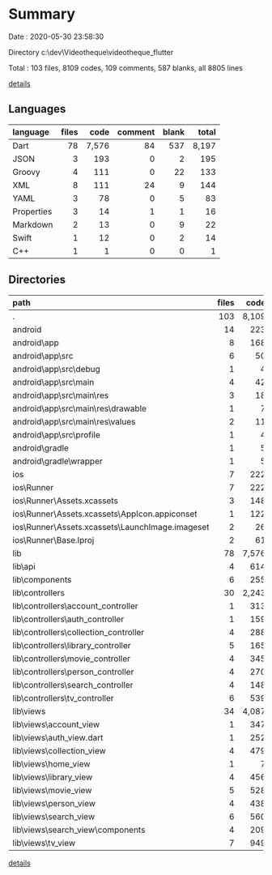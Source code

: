 # Summary

Date : 2020-05-30 23:58:30

Directory c:\dev\Videotheque\videotheque_flutter

Total : 103 files,  8109 codes, 109 comments, 587 blanks, all 8805 lines

[details](details.md)

## Languages
| language | files | code | comment | blank | total |
| :--- | ---: | ---: | ---: | ---: | ---: |
| Dart | 78 | 7,576 | 84 | 537 | 8,197 |
| JSON | 3 | 193 | 0 | 2 | 195 |
| Groovy | 4 | 111 | 0 | 22 | 133 |
| XML | 8 | 111 | 24 | 9 | 144 |
| YAML | 3 | 78 | 0 | 5 | 83 |
| Properties | 3 | 14 | 1 | 1 | 16 |
| Markdown | 2 | 13 | 0 | 9 | 22 |
| Swift | 1 | 12 | 0 | 2 | 14 |
| C++ | 1 | 1 | 0 | 0 | 1 |

## Directories
| path | files | code | comment | blank | total |
| :--- | ---: | ---: | ---: | ---: | ---: |
| . | 103 | 8,109 | 109 | 587 | 8,805 |
| android | 14 | 223 | 23 | 30 | 276 |
| android\app | 8 | 168 | 22 | 19 | 209 |
| android\app\src | 6 | 50 | 22 | 7 | 79 |
| android\app\src\debug | 1 | 4 | 3 | 1 | 8 |
| android\app\src\main | 4 | 42 | 16 | 5 | 63 |
| android\app\src\main\res | 3 | 18 | 9 | 4 | 31 |
| android\app\src\main\res\drawable | 1 | 7 | 7 | 3 | 17 |
| android\app\src\main\res\values | 2 | 11 | 2 | 1 | 14 |
| android\app\src\profile | 1 | 4 | 3 | 1 | 8 |
| android\gradle | 1 | 5 | 1 | 1 | 7 |
| android\gradle\wrapper | 1 | 5 | 1 | 1 | 7 |
| ios | 7 | 222 | 2 | 8 | 232 |
| ios\Runner | 7 | 222 | 2 | 8 | 232 |
| ios\Runner\Assets.xcassets | 3 | 148 | 0 | 4 | 152 |
| ios\Runner\Assets.xcassets\AppIcon.appiconset | 1 | 122 | 0 | 1 | 123 |
| ios\Runner\Assets.xcassets\LaunchImage.imageset | 2 | 26 | 0 | 3 | 29 |
| ios\Runner\Base.lproj | 2 | 61 | 2 | 2 | 65 |
| lib | 78 | 7,576 | 84 | 537 | 8,197 |
| lib\api | 4 | 614 | 16 | 47 | 677 |
| lib\components | 6 | 255 | 0 | 12 | 267 |
| lib\controllers | 30 | 2,243 | 25 | 330 | 2,598 |
| lib\controllers\account_controller | 1 | 313 | 0 | 20 | 333 |
| lib\controllers\auth_controller | 1 | 159 | 3 | 17 | 179 |
| lib\controllers\collection_controller | 4 | 288 | 3 | 47 | 338 |
| lib\controllers\library_controller | 5 | 165 | 5 | 35 | 205 |
| lib\controllers\movie_controller | 4 | 345 | 3 | 47 | 395 |
| lib\controllers\person_controller | 4 | 270 | 3 | 47 | 320 |
| lib\controllers\search_controller | 4 | 148 | 4 | 34 | 186 |
| lib\controllers\tv_controller | 6 | 539 | 4 | 77 | 620 |
| lib\views | 34 | 4,087 | 31 | 102 | 4,220 |
| lib\views\account_view | 1 | 347 | 0 | 1 | 348 |
| lib\views\auth_view.dart | 1 | 252 | 17 | 3 | 272 |
| lib\views\collection_view | 4 | 479 | 0 | 15 | 494 |
| lib\views\home_view | 1 | 7 | 0 | 1 | 8 |
| lib\views\library_view | 4 | 456 | 6 | 11 | 473 |
| lib\views\movie_view | 5 | 528 | 0 | 19 | 547 |
| lib\views\person_view | 4 | 438 | 0 | 14 | 452 |
| lib\views\search_view | 6 | 560 | 8 | 15 | 583 |
| lib\views\search_view\components | 4 | 209 | 0 | 7 | 216 |
| lib\views\tv_view | 7 | 949 | 0 | 19 | 968 |

[details](details.md)